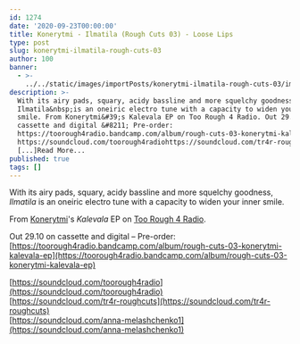 ```yaml
---
id: 1274
date: '2020-09-23T00:00:00'
title: Konerytmi - Ilmatila (Rough Cuts 03) - Loose Lips
type: post
slug: konerytmi-ilmatila-rough-cuts-03
author: 100
banner:
  - >-
    ../../static/images/importPosts/konerytmi-ilmatila-rough-cuts-03/image1274.jpeg
description: >-
  With its airy pads, squary, acidy bassline and more squelchy goodness,
  Ilmatila&nbsp;is an oneiric electro tune with a capacity to widen your inner
  smile. From Konerytmi&#39;s Kalevala EP on Too Rough 4 Radio. Out 29.10 on
  cassette and digital &#8211; Pre-order:
  https://toorough4radio.bandcamp.com/album/rough-cuts-03-konerytmi-kalevala-ep
  https://soundcloud.com/toorough4radiohttps://soundcloud.com/tr4r-roughcutshttps://soundcloud.com/anna-melashchenko1
  [...]Read More...
published: true
tags: []
---
```

With its airy pads, squary, acidy bassline and more squelchy goodness, _Ilmatila_ is an oneiric electro tune with a capacity to widen your inner smile.

From [Konerytmi](https://soundcloud.com/anna-melashchenko1)'s _Kalevala_ EP on [Too Rough 4 Radio](https://toorough4radio.bandcamp.com/).

Out 29.10 on cassette and digital – Pre-order: [https://toorough4radio.bandcamp.com/album/rough-cuts-03-konerytmi-kalevala-ep](https://toorough4radio.bandcamp.com/album/rough-cuts-03-konerytmi-kalevala-ep)

[https://soundcloud.com/toorough4radio](https://soundcloud.com/toorough4radio)  
[https://soundcloud.com/tr4r-roughcuts](https://soundcloud.com/tr4r-roughcuts)  
[https://soundcloud.com/anna-melashchenko1](https://soundcloud.com/anna-melashchenko1)